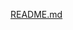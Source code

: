[README.md](https://github.com/mahin15/Laravel-8-User-Registration-with-Email-Varification-And-Forget-Password-By-Email/files/7504190/README.md)

